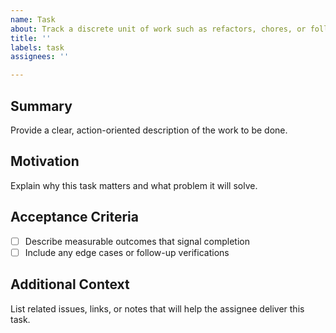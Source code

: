 ```yaml
---
name: Task
about: Track a discrete unit of work such as refactors, chores, or follow-ups
title: ''
labels: task
assignees: ''

---
```


## Summary
Provide a clear, action-oriented description of the work to be done.

## Motivation
Explain why this task matters and what problem it will solve.

## Acceptance Criteria
- [ ] Describe measurable outcomes that signal completion
- [ ] Include any edge cases or follow-up verifications

## Additional Context
List related issues, links, or notes that will help the assignee deliver this task.
